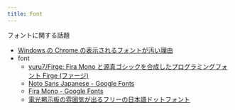 ```yaml
---
title: Font
---
```


フォントに関する話題

- [Windows の Chrome の表示されるフォントが汚い理由](Windows_の_Chrome_の表示されるフォントが汚い理由.md)
- font
  - [yuru7/Firge: Fira Mono と源真ゴシックを合成したプログラミングフォント Firge \(ファージ\)](https://github.com/yuru7/Firge)
  - [Noto Sans Japanese \- Google Fonts](https://fonts.google.com/noto/specimen/Noto+Sans+JP)
  - [Fira Mono \- Google Fonts](https://fonts.google.com/specimen/Fira+Mono)
  - [電光掲示板の雰囲気が出るフリーの日本語ドットフォント](https://at.sachi-web.com/font_electronic-billboards.html)


